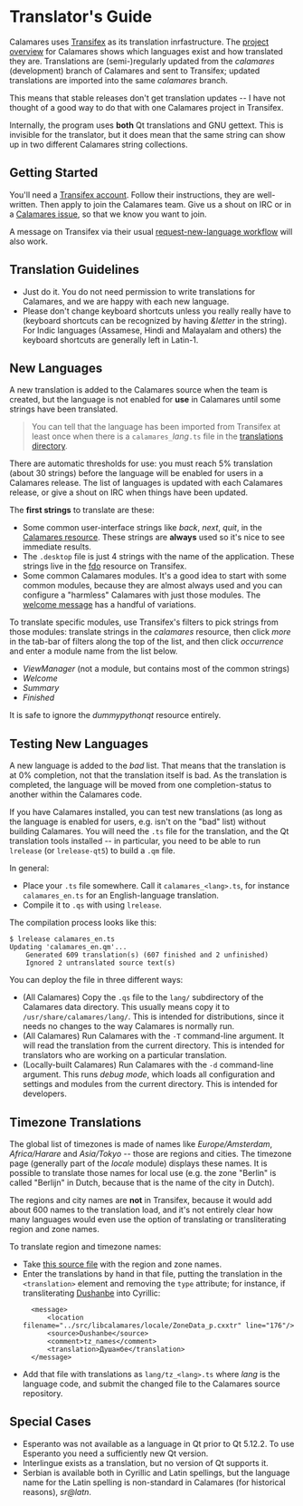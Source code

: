 # Translator's Guide

Calamares uses [Transifex](https://www.transifex.com/) as its translation
inrfastructure.
The [project overview](https://www.transifex.com/calamares/calamares/) for Calamares
shows which languages exist and how translated they are.
Translations are (semi-)regularly updated from the *calamares* (development)
branch of Calamares and sent to Transifex; updated translations are
imported into the same *calamares* branch.

This means that stable releases don't get translation updates --
I have not thought of a good way to do that with one Calamares
project in Transifex.

Internally, the program uses **both** Qt translations and GNU
gettext. This is invisible for the translator, but it does mean
that the same string can show up in two different Calamares string collections.

## Getting Started

You'll need a [Transifex account](https://www.transifex.com/signup/).
Follow their instructions, they
are well-written. Then apply to join the Calamares team.
Give us a shout on IRC or in a
[Calamares issue](https://github.com/calamares/calamares/issues), so that we
know you want to join.

A message on Transifex via their usual
[request-new-language workflow](https://www.transifex.com/calamares/calamares/languages/) will also work.

## Translation Guidelines

 - Just do it. You do not need permission to write translations for Calamares,
   and we are happy with each new language.
 - Please don't change keyboard shortcuts unless you
   really really have to (keyboard shortcuts can be recognized by having
   *&letter* in the string).
   For Indic languages (Assamese, Hindi and Malayalam and others)
   the keyboard shortcuts are generally left in Latin-1.

## New Languages

A new translation is added to the Calamares source when the team is created,
but the language is not enabled for **use** in Calamares until
some strings have been translated.

> You can tell that the language has been imported from Transifex
> at least once when there is a `calamares_`*lang*`.ts` file
> in the [translations directory](/calamares/calamares/tree/calamares/lang).

There are automatic thresholds
for use: you must reach 5% translation (about 30 strings)
before the language will be enabled for users in a Calamares release.
The list of languages is updated with each Calamares release,
or give a shout on IRC when things have been updated.

The **first strings** to translate are these:

 - Some common user-interface strings like *back*, *next*, *quit*,
   in the [Calamares resource](https://www.transifex.com/calamares/calamares/viewstrings/#en/calamares/36497580?q=text%3Anext).
   These strings are **always** used so it's nice to see immediate results.
 - The `.desktop` file is just 4 strings with the name of the application.
   These strings live in the [fdo](https://www.transifex.com/calamares/calamares/viewstrings/#en/fdo/116533957)
   resource on Transifex.
 - Some common Calamares modules. It's a good idea to start with
   some common modules,
   because they are almost always used and you can configure
   a "harmless" Calamares with just those modules.
   The [welcome message](https://www.transifex.com/calamares/calamares/viewstrings/#en/calamares/293047765?q=key%3A%22welcome%22)
   has a handful of variations.

To translate specific modules, use Transifex's filters to pick strings from those modules:
translate strings in the *calamares* resource,
then click *more* in the tab-bar of filters along the top of the list,
and then click *occurrence* and enter a module name from the list below.
 -   *ViewManager* (not a module, but contains most of the common strings)
 -   *Welcome*
 -   *Summary*
 -   *Finished*

It is safe to ignore the *dummypythonqt* resource entirely.

## Testing New Languages

A new language is added to the *bad* list. That means that the translation
is at 0% completion, not that the translation itself is bad. As the translation
is completed, the language will be moved from one completion-status to another
within the Calamares code.

If you have Calamares installed, you can test new translations (as long as
the language is enabled for users, e.g. isn't on the "bad" list) without
building Calamares. You will need the `.ts` file for the translation, and
the Qt translation tools installed -- in particular, you need to be able
to run `lrelease` (or `lrelease-qt5`) to build a `.qm` file.

In general:
 - Place your `.ts` file somewhere. Call it `calamares_<lang>.ts`,
   for instance `calamares_en.ts` for an English-language translation.
 - Compile it to `.qs` with using `lrelease`.

The compilation process looks like this:
```
$ lrelease calamares_en.ts
Updating 'calamares_en.qm'...
    Generated 609 translation(s) (607 finished and 2 unfinished)
    Ignored 2 untranslated source text(s)
```

You can deploy the file in three different ways:
 - (All Calamares) Copy the `.qs` file to the `lang/` subdirectory
   of the Calamares data directory. This usually means
   copy it to `/usr/share/calamares/lang/`.
   This is intended for distributions, since it needs no changes
   to the way Calamares is normally run.
 - (All Calamares) Run Calamares with the `-T`
   command-line argument. It will read the translation from the current
   directory.
   This is intended for translators who are working on a particular
   translation.
 - (Locally-built Calamares) Run Calamares with the `-d` command-line
   argument. This runs *debug mode*, which loads all configuration and
   settings and modules from the current directory. This is intended for
   developers.

## Timezone Translations

The global list of timezones is made of names like *Europe/Amsterdam*,
*Africa/Harare* and *Asia/Tokyo* -- those are regions and cities.
The timezone page (generally part of the *locale* module) displays
these names. It is possible to translate those names for local
use (e.g. the zone "Berlin" is called "Berlijn" in Dutch, because
that is the name of the city in Dutch).

The regions and city names are **not** in Transifex, because it would
add about 600 names to the translation load, and it's not entirely
clear how many languages would even use the option of translating
or transliterating region and zone names.

To translate region and timezone names:

- Take [this source file](https://github.com/calamares/calamares/blob/calamares/lang/tz_en.ts)
  with the region and zone names.
- Enter the translations by hand in that file, putting the translation in
  the `<translation>` element and removing the `type` attribute; for instance,
  if transliterating [Dushanbe](https://en.wikipedia.org/wiki/Dushanbe)
  into Cyrillic:
  ```
    <message>
        <location filename="../src/libcalamares/locale/ZoneData_p.cxxtr" line="176"/>
        <source>Dushanbe</source>
        <comment>tz_names</comment>
        <translation>Душанбе</translation>
    </message>
  ```
- Add that file with translations as `lang/tz_<lang>.ts` where
  *lang* is the language code, and submit the changed file to
  the Calamares source repository.



## Special Cases

 - Esperanto was not available as a language in Qt prior to Qt 5.12.2.
   To use Esperanto you need a sufficiently new Qt version.
 - Interlingue exists as a translation, but no version of Qt supports it.
 - Serbian is available both in Cyrillic and Latin spellings,
   but the language name for the Latin spelling is non-standard
   in Calamares (for historical reasons), *sr@latn*.

